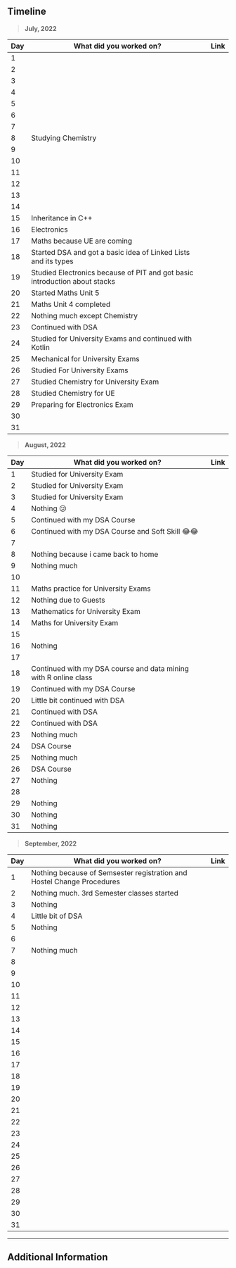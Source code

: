 ## Timeline

> **July, 2022**

|Day|What did you worked on?|Link|
|-------|------|--------|
|1|||
|2|||
|3|||
|4|||
|5|||
|6|||
|7|||
|8|Studying Chemistry||
|9|||
|10|||
|11|||
|12|||
|13|||
|14|||
|15|Inheritance in C++||
|16|Electronics||
|17|Maths because UE are coming||
|18|Started DSA and got a basic idea of Linked Lists and its types||
|19|Studied Electronics because of PIT and got basic introduction about stacks||
|20|Started Maths Unit 5||
|21|Maths Unit 4 completed||
|22|Nothing much except Chemistry||
|23|Continued with DSA||
|24|Studied for University Exams and continued with Kotlin ||
|25|Mechanical for University Exams||
|26|Studied For University Exams||
|27|Studied Chemistry for University Exam||
|28|Studied Chemistry for UE||
|29|Preparing for Electronics Exam||
|30|||
|31|||



> **August, 2022**

|Day|What did you worked on?|Link|
|-------|------|--------|
|1|Studied for University Exam||
|2|Studied for University Exam||
|3|Studied for University Exam||
|4|Nothing 😕||
|5|Continued with my DSA Course||
|6|Continued with my DSA Course and Soft Skill 😂😂||
|7|||
|8|Nothing because i came back to home||
|9|Nothing much||
|10|||
|11|Maths practice for University Exams||
|12|Nothing due to Guests||
|13|Mathematics for University Exam||
|14|Maths for University Exam||
|15|||
|16|Nothing||
|17|||
|18|Continued with my DSA course and data mining with R online class||
|19|Continued with my DSA Course||
|20|Little bit continued with DSA||
|21|Continued with DSA||
|22|Continued with DSA||
|23|Nothing much||
|24|DSA Course||
|25|Nothing much||
|26|DSA Course ||
|27|Nothing ||
|28|||
|29|Nothing||
|30|Nothing||
|31|Nothing||




> **September, 2022**

|Day|What did you worked on?|Link|
|-------|------|--------|
|1|Nothing because of Semsester registration and Hostel Change Procedures||
|2|Nothing much. 3rd Semester classes started||
|3|Nothing||
|4|Little bit of DSA||
|5|Nothing||
|6|||
|7|Nothing much||
|8|||
|9|||
|10|||
|11|||
|12|||
|13|||
|14|||
|15|||
|16|||
|17|||
|18|||
|19|||
|20|||
|21|||
|22|||
|23|||
|24|||
|25|||
|26|||
|27|||
|28|||
|29|||
|30|||
|31|||



---

## Additional Information
